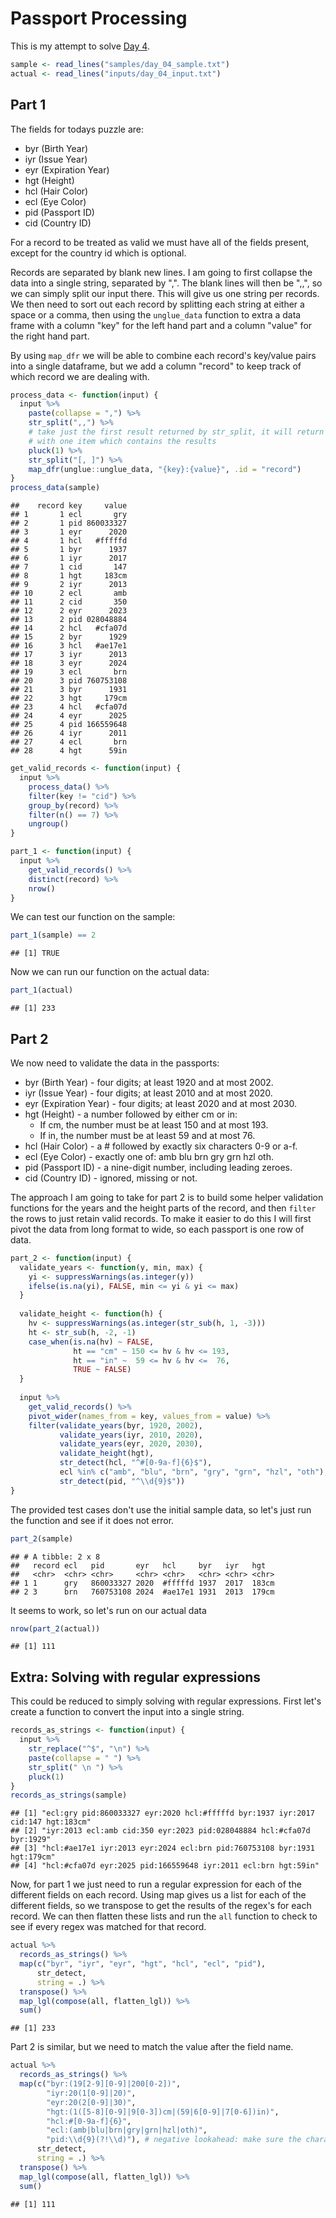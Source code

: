 # Passport Processing



This is my attempt to solve [Day 4](https://adventofcode.com/2020/day/4).


```r
sample <- read_lines("samples/day_04_sample.txt")
actual <- read_lines("inputs/day_04_input.txt")
```

## Part 1

The fields for todays puzzle are:

 - byr (Birth Year)
 - iyr (Issue Year)
 - eyr (Expiration Year)
 - hgt (Height)
 - hcl (Hair Color)
 - ecl (Eye Color)
 - pid (Passport ID)
 - cid (Country ID)

For a record to be treated as valid we must have all of the fields present, except for the country id which is optional.

Records are separated by blank new lines. I am going to first collapse the data into a single string, separated by ",".
The blank lines will then be ",,", so we can simply split our input there. This will give us one string per records. We
then need to sort out each record by splitting each string at either a space or a comma, then using the `unglue_data`
function to extra a data frame with a column "key" for the left hand part and a column "value" for the right hand part.

By using `map_dfr` we will be able to combine each record's key/value pairs into a single dataframe, but we add a
column "record" to keep track of which record we are dealing with.


```r
process_data <- function(input) {
  input %>%
    paste(collapse = ",") %>%
    str_split(",,") %>%
    # take just the first result returned by str_split, it will return a list
    # with one item which contains the results
    pluck(1) %>%
    str_split("[, ]") %>%
    map_dfr(unglue::unglue_data, "{key}:{value}", .id = "record")
}
process_data(sample)
```

```
##    record key     value
## 1       1 ecl       gry
## 2       1 pid 860033327
## 3       1 eyr      2020
## 4       1 hcl   #fffffd
## 5       1 byr      1937
## 6       1 iyr      2017
## 7       1 cid       147
## 8       1 hgt     183cm
## 9       2 iyr      2013
## 10      2 ecl       amb
## 11      2 cid       350
## 12      2 eyr      2023
## 13      2 pid 028048884
## 14      2 hcl   #cfa07d
## 15      2 byr      1929
## 16      3 hcl   #ae17e1
## 17      3 iyr      2013
## 18      3 eyr      2024
## 19      3 ecl       brn
## 20      3 pid 760753108
## 21      3 byr      1931
## 22      3 hgt     179cm
## 23      4 hcl   #cfa07d
## 24      4 eyr      2025
## 25      4 pid 166559648
## 26      4 iyr      2011
## 27      4 ecl       brn
## 28      4 hgt      59in
```


```r
get_valid_records <- function(input) {
  input %>%
    process_data() %>%
    filter(key != "cid") %>%
    group_by(record) %>%
    filter(n() == 7) %>%
    ungroup()
}
```


```r
part_1 <- function(input) {
  input %>%
    get_valid_records() %>%
    distinct(record) %>%
    nrow()
}
```

We can test our function on the sample:


```r
part_1(sample) == 2
```

```
## [1] TRUE
```

Now we can run our function on the actual data:


```r
part_1(actual)
```

```
## [1] 233
```

## Part 2

We now need to validate the data in the passports:

 - byr (Birth Year) - four digits; at least 1920 and at most 2002.
 - iyr (Issue Year) - four digits; at least 2010 and at most 2020.
 - eyr (Expiration Year) - four digits; at least 2020 and at most 2030.
 - hgt (Height) - a number followed by either cm or in:
   - If cm, the number must be at least 150 and at most 193.
   - If in, the number must be at least 59 and at most 76.
 - hcl (Hair Color) - a # followed by exactly six characters 0-9 or a-f.
 - ecl (Eye Color) - exactly one of: amb blu brn gry grn hzl oth.
 - pid (Passport ID) - a nine-digit number, including leading zeroes.
 - cid (Country ID) - ignored, missing or not.

The approach I am going to take for part 2 is to build some helper validation functions for the years and the height
parts of the record, and then `filter` the rows to just retain valid records. To make it easier to do this I will first
pivot the data from long format to wide, so each passport is one row of data.


```r
part_2 <- function(input) {
  validate_years <- function(y, min, max) {
    yi <- suppressWarnings(as.integer(y))
    ifelse(is.na(yi), FALSE, min <= yi & yi <= max)
  }
  
  validate_height <- function(h) {
    hv <- suppressWarnings(as.integer(str_sub(h, 1, -3)))
    ht <- str_sub(h, -2, -1)
    case_when(is.na(hv) ~ FALSE,
              ht == "cm" ~ 150 <= hv & hv <= 193,
              ht == "in" ~  59 <= hv & hv <=  76,
              TRUE ~ FALSE)
  }
  
  input %>%
    get_valid_records() %>%
    pivot_wider(names_from = key, values_from = value) %>%
    filter(validate_years(byr, 1920, 2002),
           validate_years(iyr, 2010, 2020),
           validate_years(eyr, 2020, 2030),
           validate_height(hgt),
           str_detect(hcl, "^#[0-9a-f]{6}$"),
           ecl %in% c("amb", "blu", "brn", "gry", "grn", "hzl", "oth"),
           str_detect(pid, "^\\d{9}$"))
}
```

The provided test cases don't use the initial sample data, so let's just run the function and see if it does not error.


```r
part_2(sample)
```

```
## # A tibble: 2 x 8
##   record ecl   pid       eyr   hcl     byr   iyr   hgt  
##   <chr>  <chr> <chr>     <chr> <chr>   <chr> <chr> <chr>
## 1 1      gry   860033327 2020  #fffffd 1937  2017  183cm
## 2 3      brn   760753108 2024  #ae17e1 1931  2013  179cm
```

It seems to work, so let's run on our actual data


```r
nrow(part_2(actual))
```

```
## [1] 111
```

## Extra: Solving with regular expressions

This could be reduced to simply solving with regular expressions. First let's create a function to convert the input
into a single string.


```r
records_as_strings <- function(input) {
  input %>%
    str_replace("^$", "\n") %>%
    paste(collapse = " ") %>%
    str_split(" \n ") %>%
    pluck(1)
}
records_as_strings(sample)
```

```
## [1] "ecl:gry pid:860033327 eyr:2020 hcl:#fffffd byr:1937 iyr:2017 cid:147 hgt:183cm"
## [2] "iyr:2013 ecl:amb cid:350 eyr:2023 pid:028048884 hcl:#cfa07d byr:1929"          
## [3] "hcl:#ae17e1 iyr:2013 eyr:2024 ecl:brn pid:760753108 byr:1931 hgt:179cm"        
## [4] "hcl:#cfa07d eyr:2025 pid:166559648 iyr:2011 ecl:brn hgt:59in"
```

Now, for part 1 we just need to run a regular expression for each of the different fields on each record. Using map
gives us a list for each of the different fields, so we transpose to get the results of the regex's for each record. We
can then flatten these lists and run the `all` function to check to see if every regex was matched for that record.


```r
actual %>%
  records_as_strings() %>%
  map(c("byr", "iyr", "eyr", "hgt", "hcl", "ecl", "pid"),
      str_detect,
      string = .) %>%
  transpose() %>%
  map_lgl(compose(all, flatten_lgl)) %>%
  sum()
```

```
## [1] 233
```

Part 2 is similar, but we need to match the value after the field name.


```r
actual %>%
  records_as_strings() %>%
  map(c("byr:(19[2-9][0-9]|200[0-2])",
        "iyr:20(1[0-9]|20)",
        "eyr:20(2[0-9]|30)",
        "hgt:(1([5-8][0-9]|9[0-3])cm|(59|6[0-9]|7[0-6])in)",
        "hcl:#[0-9a-f]{6}",
        "ecl:(amb|blu|brn|gry|grn|hzl|oth)",
        "pid:\\d{9}(?!\\d)"), # negative lookahead: make sure the character that follows the 9th digit is not a digit
      str_detect,
      string = .) %>%
  transpose() %>%
  map_lgl(compose(all, flatten_lgl)) %>%
  sum()
```

```
## [1] 111
```
